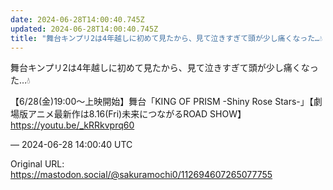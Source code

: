 ```yaml
---
date: 2024-06-28T14:00:40.745Z
updated: 2024-06-28T14:00:40.745Z
title: "舞台キンプリ2は4年越しに初めて見たから、見て泣きすぎて頭が少し痛くなった…💧【[...]"
---
```


<p>舞台キンプリ2は4年越しに初めて見たから、見て泣きすぎて頭が少し痛くなった…💧</p><p>【6/28(金)19:00～上映開始】舞台「KING OF PRISM -Shiny Rose Stars-」【劇場版アニメ最新作は8.16(Fri)未来につながるROAD SHOW】 <a href="https://youtu.be/_kRRkvprq60" target="_blank" rel="nofollow noopener" translate="no"><span class="invisible">https://</span><span class="">youtu.be/_kRRkvprq60</span><span class="invisible"></span></a></p>

&mdash; 2024-06-28 14:00:40 UTC

Original URL: https://mastodon.social/@sakuramochi0/112694607265077755
